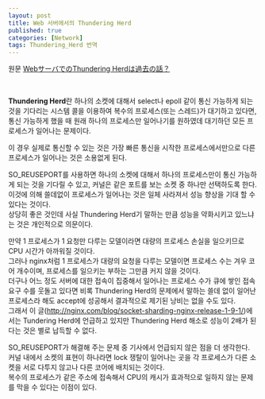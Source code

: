 ```yaml
---
layout: post
title: Web 서버에서의 Thundering Herd
published: true
categories: [Network]
tags: Thundering_Herd 번역
---
```

원문 [WebサーバでのThundering Herdは過去の話？](https://blog.mono0x.net/blog/2015/05/30/thundering-herd/)   
  
<br> 
  
**Thundering Herd**란 하나의 소켓에 대해서 select나 epoll 같이 통신 가능하게 되는 것을 기다리는 시스템 콜을 이용하여 복수의 프로세스(또는 스레드)가 대기하고 있다면, 통신 가능하게 했을 때 원래 하나의 프로세스만 일어나기를 원하였데 대기하던 모든 프로세스가 일어나는 문제이다.  
  
이 경우 실제로 통신할 수 있는 것은 가장 빠른 통신을 시작한 프로세스에서만으로 다른 프로세스가 일어나는 것은 소용없게 된다.  
  
SO_REUSEPORT를 사용하면 하나의 소켓에 대해서 하나의 프로세스만이 통신 가능하게 되는 것을 기다릴 수 있고, 커널은 같은 포트를 보는 소켓 중 하나만 선택하도록 한다.   이것에 의해 쓸데없이 프로세스가 일어나는 것은 일체 사라져서 성능 향상을 기대 할 수 있다는 것이다.   
상당히 좋은 것인데 사실 Thundering Herd기 말하는 만큼 성능을 약화시키고 있느냐는 것은 개인적으로 의문이다.  
  
만약 1 프로세스가 1 요청만 다루는 모델이라면 대량의 프로세스 손실을 일으키므로 CPU 시간가 아까워질 것이다.  
그러나 nginx처럼 1 프로세스가 대량의 요청을 다루는 모델이면 프로세스 수는 겨우 코어 개수이며, 프로세스를 일으키는 부하는 그만큼 커지 않을 것이다.  
더구나 어느 정도 서버에 대한 접속이 집중해서 일어나는 프로세스 수가 큐에 쌓인 접속 요구 수를 웃돌고 있다면 비록 Thundering Herd의 문제에서 말하는 쓸데 없이 일어난 프로세스라 해도 accept에 성공해서 결과적으로 제기된 낭비는 없을 수도 있다.  
그래서 이 글(http://nginx.com/blog/socket-sharding-nginx-release-1-9-1/)에서는 Tundering Herd에 언급하고 있지만 Thundering Herd 해소로 성능이 2배가 된다는 것은 별로 납득할 수 없다.  
  
SO_REUSEPORT가 해결해 주는 문제 중 기사에서 언급되지 않은 점을 더 생각한다.  
커널 내에서 소켓의 표현이 하나라면 lock 쟁탈이 일어나는 곳을 각 프로세스가 다른 소켓을 서로 다투지 않고나 다른 코어에 배치되는 것이다.  
복수의 프로세스가 같은 주소에 접속해서 CPU의 캐시가 효과적으로 일하지 않는 문제를 막을 수 있다는 이점이 있다.  
  